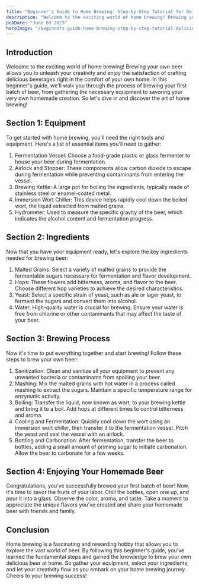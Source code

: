 ```yaml
---
title: "Beginner's Guide to Home Brewing: Step-by-Step Tutorial for Delicious Homemade Beer"
description: "Welcome to the exciting world of home brewing! Brewing your own beer allows you to unleash your creativity and enjoy the satisfaction of crafting delicious beverages right in the comfort of your own home. In this beginner's guide, we'll walk you through the process of brewing your first batch of beer, from gathering the necessary equipment to savoring your very own homemade creation. So let's dive in and discover the art of home brewing!"
pubDate: "June 03 2023"
heroImage: "/beginners-guide-home-brewing-step-by-step-tutorial-delicious-homemade-beer.jpeg"
---
```


## Introduction
Welcome to the exciting world of home brewing! Brewing your own beer allows you to unleash your creativity and enjoy the satisfaction of crafting delicious beverages right in the comfort of your own home. In this beginner's guide, we'll walk you through the process of brewing your first batch of beer, from gathering the necessary equipment to savoring your very own homemade creation. So let's dive in and discover the art of home brewing!

## Section 1: Equipment
To get started with home brewing, you'll need the right tools and equipment. Here's a list of essential items you'll need to gather:

1. Fermentation Vessel: Choose a food-grade plastic or glass fermenter to house your beer during fermentation.
2. Airlock and Stopper: These components allow carbon dioxide to escape during fermentation while preventing contaminants from entering the vessel.
3. Brewing Kettle: A large pot for boiling the ingredients, typically made of stainless steel or enamel-coated metal.
4. Immersion Wort Chiller: This device helps rapidly cool down the boiled wort, the liquid extracted from malted grains.
5. Hydrometer: Used to measure the specific gravity of the beer, which indicates the alcohol content and fermentation progress.

## Section 2: Ingredients
Now that you have your equipment ready, let's explore the key ingredients needed for brewing beer:

1. Malted Grains: Select a variety of malted grains to provide the fermentable sugars necessary for fermentation and flavor development.
2. Hops: These flowers add bitterness, aroma, and flavor to the beer. Choose different hop varieties to achieve the desired characteristics.
3. Yeast: Select a specific strain of yeast, such as ale or lager yeast, to ferment the sugars and convert them into alcohol.
4. Water: High-quality water is crucial for brewing. Ensure your water is free from chlorine or other contaminants that may affect the taste of your beer.

## Section 3: Brewing Process
Now it's time to put everything together and start brewing! Follow these steps to brew your own beer:

1. Sanitization: Clean and sanitize all your equipment to prevent any unwanted bacteria or contaminants from spoiling your beer.
2. Mashing: Mix the malted grains with hot water in a process called mashing to extract the sugars. Maintain a specific temperature range for enzymatic activity.
3. Boiling: Transfer the liquid, now known as wort, to your brewing kettle and bring it to a boil. Add hops at different times to control bitterness and aroma.
4. Cooling and Fermentation: Quickly cool down the wort using an immersion wort chiller, then transfer it to the fermentation vessel. Pitch the yeast and seal the vessel with an airlock.
5. Bottling and Carbonation: After fermentation, transfer the beer to bottles, adding a small amount of priming sugar to initiate carbonation. Allow the beer to carbonate for a few weeks.

## Section 4: Enjoying Your Homemade Beer
Congratulations, you've successfully brewed your first batch of beer! Now, it's time to savor the fruits of your labor. Chill the bottles, open one up, and pour it into a glass. Observe the color, aroma, and taste. Take a moment to appreciate the unique flavors you've created and share your homemade beer with friends and family.

## Conclusion
Home brewing is a fascinating and rewarding hobby that allows you to explore the vast world of beer. By following this beginner's guide, you've learned the fundamental steps and gained the knowledge to brew your own delicious beer at home. So gather your equipment, select your ingredients, and let your creativity flow as you embark on your home brewing journey. Cheers to your brewing success!
